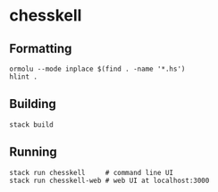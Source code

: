 # chesskell

## Formatting

```
ormolu --mode inplace $(find . -name '*.hs')
hlint .
```

## Building

```
stack build
```

## Running

```
stack run chesskell     # command line UI
stack run chesskell-web # web UI at localhost:3000
```
